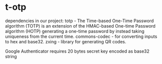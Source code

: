 # t-otp
dependencies in our project:
totp - The Time-based One-Time Password algorithm (TOTP) is an extension of the HMAC-based One-time Password algorithm (HOTP) generating a one-time password by instead taking uniqueness from the current time.
commons-codec - for converting inputs to hex and base32.
zxing - library for generating QR codes.


Google Authenticator requires 20 bytes secret key encoded as base32 string
